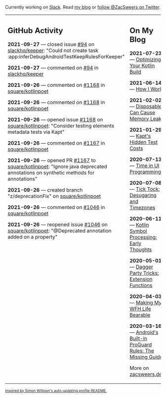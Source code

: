 Currently working on [Slack](https://slack.com/). Read [my blog](https://zacsweers.dev/) or [follow @ZacSweers on Twitter](https://twitter.com/ZacSweers).

<table><tr><td valign="top" width="60%">

## GitHub Activity
<!-- githubActivity starts -->
**2021-09-27** — closed issue [#94](https://api.github.com/repos/slackhq/keeper/issues/94) on [slackhq/keeper](https://api.github.com/repos/slackhq/keeper): "Could not create task :app:inferDebugAndroidTestKeepRulesForKeeper"

**2021-09-27** — commented on [#94](https://github.com/slackhq/keeper/issues/94#issuecomment-927887531) in [slackhq/keeper](https://api.github.com/repos/slackhq/keeper)

**2021-09-26** — commented on [#1168](https://github.com/square/kotlinpoet/issues/1168#issuecomment-927372287) in [square/kotlinpoet](https://api.github.com/repos/square/kotlinpoet)

**2021-09-26** — commented on [#1168](https://github.com/square/kotlinpoet/issues/1168#issuecomment-927372159) in [square/kotlinpoet](https://api.github.com/repos/square/kotlinpoet)

**2021-09-26** — opened issue [#1168](https://api.github.com/repos/square/kotlinpoet/issues/1168) on [square/kotlinpoet](https://api.github.com/repos/square/kotlinpoet): "Consider testing elements metadata tests via Kapt"

**2021-09-26** — commented on [#1167](https://github.com/square/kotlinpoet/pull/1167#issuecomment-927370200) in [square/kotlinpoet](https://api.github.com/repos/square/kotlinpoet)

**2021-09-26** — opened PR [#1167](https://api.github.com/repos/square/kotlinpoet/pulls/1167) to [square/kotlinpoet](https://api.github.com/repos/square/kotlinpoet): "Ignore java deprecated annotations on synthetic methods for annotations"

**2021-09-26** — created branch "z/deprecationFix" on [square/kotlinpoet](https://api.github.com/repos/square/kotlinpoet)

**2021-09-26** — commented on [#1046](https://github.com/square/kotlinpoet/issues/1046#issuecomment-927349564) in [square/kotlinpoet](https://api.github.com/repos/square/kotlinpoet)

**2021-09-26** — reopened issue [#1046](https://api.github.com/repos/square/kotlinpoet/issues/1046) on [square/kotlinpoet](https://api.github.com/repos/square/kotlinpoet): "@Deprecated annotation added on a property"
<!-- githubActivity ends -->
</td><td valign="top" width="40%">

## On My Blog
<!-- blog starts -->
**2021-07-23** — [Optimizing Your Kotlin Build](https://www.zacsweers.dev/optimizing-your-kotlin-build/)

**2021-06-14** — [How I Work](https://www.zacsweers.dev/how-i-work/)

**2021-02-02** — [Disposables Can Cause Memory Leaks](https://www.zacsweers.dev/disposables-can-cause-memory-leaks/)

**2021-01-29** — [Kapt's Hidden Test Costs](https://www.zacsweers.dev/kapts-hidden-test-costs/)

**2020-07-13** — [Time in UI Programming](https://www.zacsweers.dev/time-in-ui/)

**2020-07-08** — [Tick Tock: Desugaring and Timezones](https://www.zacsweers.dev/ticktock-desugaring-timezones/)

**2020-06-11** — [Kotlin Symbol Processing: Early Thoughts](https://www.zacsweers.dev/kotlin-symbol-processor-early-thoughts/)

**2020-05-01** — [Dagger Party Tricks: Extension Functions](https://www.zacsweers.dev/dagger-party-tricks-extension-functions/)

**2020-04-03** — [Making My WFH Life Bearable](https://www.zacsweers.dev/making-wfh-life-bearable/)

**2020-03-16** — [Android's Built-in ProGuard Rules: The Missing Guide](https://www.zacsweers.dev/android-proguard-rules/)
<!-- blog ends -->
More on [zacsweers.dev](https://zacsweers.dev/)
</td></tr></table>

<sub><a href="https://simonwillison.net/2020/Jul/10/self-updating-profile-readme/">Inspired by Simon Willison's auto-updating profile README.</a></sub>